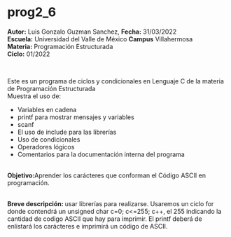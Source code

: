 # prog2_6
<p><b>Autor:</b> Luis Gonzalo Guzman Sanchez, <b>Fecha:</b> 31/03/2022 <br>
  <b>Escuela:</b> Universidad del Valle de México <b>Campus</b> Villahermosa <br>
  <b>Materia:</b> Programación Estructurada <br>
  <b>Ciclo:</b> 01/2022</p>
<br>
<p>Este es un programa de ciclos y condicionales en Lenguaje C de la materia de Programación Estructurada<br>
Muestra el uso de:
  <ul>
    <li>Variables en cadena</li>
    <li>printf para mostrar mensajes y variables</li>
    <li>scanf</li>
    <li>El uso de include para las librerías</li>
    <li>Uso de condicionales</li>
    <li>Operadores lógicos</li>
    <li>Comentarios para la documentación interna del programa</li>
    </ul>
    </p>
<br>
<b>Objetivo:</b>Aprender los carácteres que conforman el Código ASCII en programación.
<br>
<br>
<p><b>Breve descripción: </b>
usar librerías  para realizarse. Usaremos un ciclo for donde contendrá un unsigned char c=0; c<=255; c++, el 255 indicando la cantidad de codigo ASCII que hay para imprimir. El printf deberá de enlistará los carácteres e imprimirá un código de ASCII.
<br>
</p>

